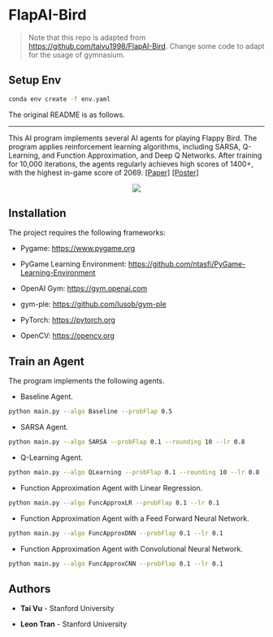 # FlapAI-Bird

> Note that this repo is adapted from https://github.com/taivu1998/FlapAI-Bird. Change some code to adapt for the usage of gymnasium.

## Setup Env
```bash
conda env create -f env.yaml
```

The original README is as follows.

---

This AI program implements several AI agents for playing Flappy Bird. The program applies reinforcement learning algorithms, including SARSA, Q-Learning, and Function Approximation, and Deep Q Networks. After training for 10,000 iterations, the agents regularly achieves high scores of 1400+, with the highest in-game score of 2069. [[Paper]](https://arxiv.org/abs/2003.09579) [[Poster]](https://stanford-cs221.github.io/autumn2019-extra/posters/18.pdf)

<p align="center">
  <img src="https://user-images.githubusercontent.com/46636857/77217879-87ed6e80-6b58-11ea-9110-a8c605c190b2.gif">
</p>

## Installation

The project requires the following frameworks:

- Pygame: https://www.pygame.org

- PyGame Learning Environment: https://github.com/ntasfi/PyGame-Learning-Environment

- OpenAI Gym: https://gym.openai.com

- gym-ple: https://github.com/lusob/gym-ple
 
- PyTorch: https://pytorch.org

- OpenCV: https://opencv.org

## Train an Agent

The program implements the following agents.

- Baseline Agent.

```bash
python main.py --algo Baseline --probFlap 0.5
```

- SARSA Agent.

```bash
python main.py --algo SARSA --probFlap 0.1 --rounding 10 --lr 0.8
```

- Q-Learning Agent.

```bash
python main.py --algo QLearning --probFlap 0.1 --rounding 10 --lr 0.8 --order backward
```

- Function Approximation Agent with Linear Regression.

```bash
python main.py --algo FuncApproxLR --probFlap 0.1 --lr 0.1
```

- Function Approximation Agent with a Feed Forward Neural Network.

```bash
python main.py --algo FuncApproxDNN --probFlap 0.1 --lr 0.1
```

- Function Approximation Agent with Convolutional Neural Network.

```bash
python main.py --algo FuncApproxCNN --probFlap 0.1 --lr 0.1
```

## Authors

* **Tai Vu** - Stanford University

* **Leon Tran** - Stanford University
